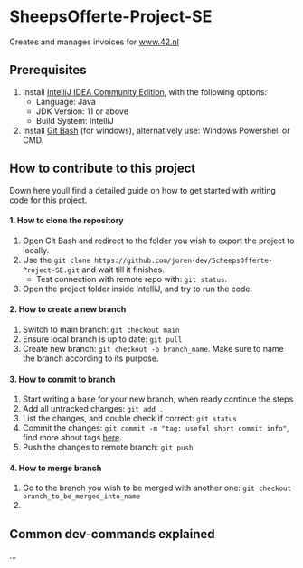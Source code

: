 # SheepsOfferte-Project-SE
Creates and manages invoices for www.42.nl

## Prerequisites
1. Install [IntelliJ IDEA Community Edition](https://www.jetbrains.com/idea/download/), with the following options:
	- Language: Java
	- JDK Version: 11 or above
	- Build System: IntelliJ
2. Install [Git Bash](https://gitforwindows.org/) (for windows), alternatively use: Windows Powershell or CMD.


## How to contribute to this project
Down here youll find a detailed guide on how to get started with writing code for this project.


#### 1. How to clone the repository
1. Open Git Bash and redirect to the folder you wish to export the project to locally.
2. Use the `git clone https://github.com/joren-dev/ScheepsOfferte-Project-SE.git` and wait till it finishes.
	- Test connection with remote repo with: `git status`.
3. Open the project folder inside IntelliJ, and try to run the code.

#### 2. How to create a new branch
1. Switch to main branch: `git checkout main`
2. Ensure local branch is up to date: `git pull`
3. Create new branch: `git checkout -b branch_name`. Make sure to name the branch according to its purpose.

#### 3. How to commit to branch
1. Start writing a base for your new branch, when ready continue the steps
2. Add all untracked changes: `git add .`
3. List the changes, and double check if correct: `git status`
4. Commit the changes: `git commit -m "tag: useful short commit info"`, find more about tags [here](link_wiki_here).
5. Push the changes to remote branch: `git push`

#### 4. How to merge branch
1. Go to the branch you wish to be merged with another one: `git checkout branch_to_be_merged_into_name`
2. 


## Common dev-commands explained
...
